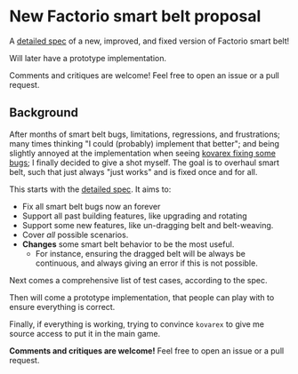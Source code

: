 # New Factorio smart belt proposal

A [detailed spec](smart_belt_spec.md) of a new, improved, and fixed version of Factorio smart belt!

Will later have a prototype implementation.

Comments and critiques are welcome! Feel free to open an issue or a pull request.

## Background

After months of smart belt bugs, limitations, regressions, and frustrations; many times thinking "I could (probably) implement that better"; and being slightly annoyed at the implementation when seeing [kovarex fixing some bugs](https://www.youtube.com/watch?v=AmliviVGX8Q); I finally decided to give a shot myself.
The goal is to overhaul smart belt, such that just always "just works" and is fixed once and for all.

This starts with the [detailed spec](smart_belt_spec.md). It aims to:
- Fix all smart belt bugs now an forever
- Support all past building features, like upgrading and rotating
- Support some new features, like un-dragging belt and belt-weaving.
- Cover _all_ possible scenarios.
- **Changes** some smart belt behavior to be the most useful.
   - For instance, ensuring the dragged belt will be always be continuous, and always giving an error if this is not possible.

Next comes a comprehensive list of test cases, according to the spec.

Then will come a prototype implementation, that people can play with to ensure everything is correct.

Finally, if everything is working, trying to convince `kovarex` to give me source access to put it in the main game.

**Comments and critiques are welcome!** Feel free to open an issue or a pull request.
